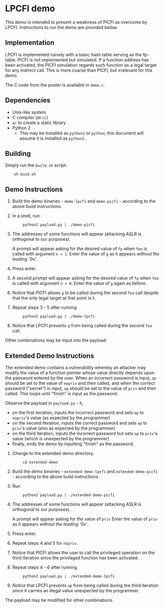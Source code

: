 # LPCFI demo

This demo is intended to present a weakness of PICFI
as overcome by LPCFI. Instructions to run the demo
are provided below.

## Implementation
LPCFI is implemented naively with a basic hash table serving
as the fp-table. PICFI is not implemented but simulated. If
a function address has been activated, the PICFI simulation
regards such function as a legal target for any indirect call.
This is more coarse than PICFI, but irrelevant for this demo.

The C code from the poster is available in `demo.c`.

## Dependencies
* Unix-like system
* C compiler (at `cc`)
* `ar` to create a static library
* Python 2
  * This may be installed as `python2` or `python`; this
    document will assume it is installed as `python2`.

## Building
Simply run the `build.sh` script:

```
    sh buid.sh
```

## Demo Instructions
1. Build the demo binaries - `demo-lpcfi` and `demo-picfi` -
   according to the above build instructions.

2. In a shell, run:
```
        python2 payload.py | ./demo-picfi
```

3. The addresses of some functions will appear (attacking
   ASLR is orthogonal to our purposes).

   A prompt will appear asking for the desired value of
   `fp` when `foo` is called with argument `n = 1`. Enter
   the value of `g` as it appears *without the leading '0x'*.
4. Press enter.

5. A second prompt will appear asking for the desired value of
   `fp` when `foo` is called with argument `n = 0`. Enter the
   value of `g` again as before.

6. Notice that PICFI allows `g` to be called during the second `foo`
   call despite that the only legal target at that point is `h`.

7. Repeat steps 3 - 5 after running
```
        python2 payload.py | ./demo-lpcfi
```

8. Notice that LPCFI prevents `g` from being called during the second
   `foo` call.

Other combinations may be input into the payload.

## Extended Demo Instructions
The extended demo contains a vulnerability whereby an attacker may
modify the value of a function pointer whose value directly depends
upon the password entered by the user. When an incorrect password is
input, `op` should be set to the value of `nopriv` and then called, and
when the correct password ("secret") is input, `op` should be set to the
value of `priv` and then called. This loops until "finish" is input as the
password.

Observe the payload in `payload.py` - it,
   * on the first iteration, inputs the incorrect password and sets `op`
     to `nopriv`'s value (as expected by the programmer)
   * on the second iteration, inputs the correct password and sets `op` to
     `priv`'s value (also as expected by the programmer)
   * on the third iteration, inputs the incorrect password but sets `op` to
     `priv`'s value (which is unexpected by the programmer)
   * finally, ends the demo by inputting "finish" as the password.

1. Change to the extended demo directory.
```
        cd extended-demo
```

2. Build the demo binaries - `extended-demo-lpcfi` and `extended-demo-picfi` -
   according to the above build instructions.

3. Run
```
        python2 payload.py | ./extended-demo-picfi
```

4. The addresses of some functions will appear (attacking
   ASLR is orthogonal to our purposes).

   A prompt will appear asking for the value of `priv`
   Enter the value of `priv` as it appears
   *without the leading '0x'*.

5. Press enter.

6. Repeat steps 4 and 5 for `nopriv`.

7. Notice that PICFI allows the user to call the privileged operation
   on the third iteration since the privileged function has been
   activated.

8. Repeat steps 4 - 6 after running
```
        python2 payload.py | ./extended-demo-lpcfi
```

9. Notice that LPCFI prevents `op` from being called during the third
   iteration since it carries an illegal value unexpected by the
   programmer.

The payload may be modified for other combinations.

